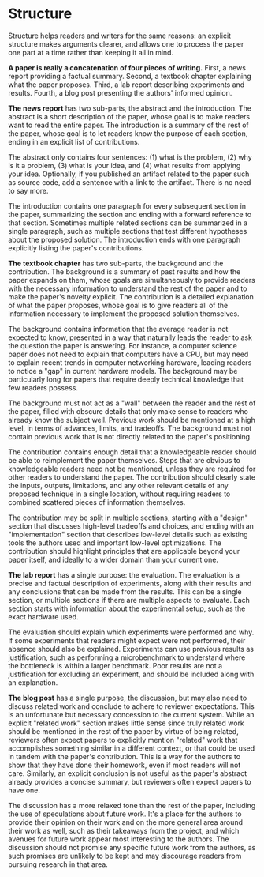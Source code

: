 # Structure

Structure helps readers and writers for the same reasons: an explicit structure makes arguments clearer, and allows one to process the paper one part at a time rather than keeping it all in mind.

**A paper is really a concatenation of four pieces of writing.** First, a news report providing a factual summary. Second, a textbook chapter explaining what the paper proposes. Third, a lab report describing experiments and results. Fourth, a blog post presenting the authors' informed opinion.

**The news report** has two sub-parts, the abstract and the introduction. The abstract is a short description of the paper, whose goal is to make readers want to read the entire paper. The introduction is a summary of the rest of the paper, whose goal is to let readers know the purpose of each section, ending in an explicit list of contributions.

The abstract only contains four sentences: \(1\) what is the problem, \(2\) why is it a problem, \(3\) what is your idea, and \(4\) what results from applying your idea. Optionally, if you published an artifact related to the paper such as source code, add a sentence with a link to the artifact. There is no need to say more.

The introduction contains one paragraph for every subsequent section in the paper, summarizing the section and ending with a forward reference to that section. Sometimes multiple related sections can be summarized in a single paragraph, such as multiple sections that test different hypotheses about the proposed solution. The introduction ends with one paragraph explicitly listing the paper's contributions.

**The textbook chapter** has two sub-parts, the background and the contribution. The background is a summary of past results and how the paper expands on them, whose goals are simultaneously to provide readers with the necessary information to understand the rest of the paper and to make the paper's novelty explicit. The contribution is a detailed explanation of what the paper proposes, whose goal is to give readers all of the information necessary to implement the proposed solution themselves.

The background contains information that the average reader is not expected to know, presented in a way that naturally leads the reader to ask the question the paper is answering. For instance, a computer science paper does not need to explain that computers have a CPU, but may need to explain recent trends in computer networking hardware, leading readers to notice a "gap" in current hardware models. The background may be particularly long for papers that require deeply technical knowledge that few readers possess.

The background must not act as a "wall" between the reader and the rest of the paper, filled with obscure details that only make sense to readers who already know the subject well. Previous work should be mentioned at a high level, in terms of advances, limits, and tradeoffs. The background must not contain previous work that is not directly related to the paper's positioning.

The contribution contains enough detail that a knowledgeable reader should be able to reimplement the paper themselves. Steps that are obvious to knowledgeable readers need not be mentioned, unless they are required for other readers to understand the paper. The contribution should clearly state the inputs, outputs, limitations, and any other relevant details of any proposed technique in a single location, without requiring readers to combined scattered pieces of information themselves.

The contribution may be split in multiple sections, starting with a "design" section that discusses high-level tradeoffs and choices, and ending with an "implementation" section that describes low-level details such as existing tools the authors used and important low-level optimizations. The contribution should highlight principles that are applicable beyond your paper itself, and ideally to a wider domain than your current one.

**The lab report** has a single purpose: the evaluation. The evaluation is a precise and factual description of experiments, along with their results and any conclusions that can be made from the results. This can be a single section, or multiple sections if there are multiple aspects to evaluate. Each section starts with information about the experimental setup, such as the exact hardware used.

The evaluation should explain which experiments were performed and why. If some experiments that readers might expect were not performed, their absence should also be explained. Experiments can use previous results as justification, such as performing a microbenchmark to understand where the bottleneck is within a larger benchmark. Poor results are not a justification for excluding an experiment, and should be included along with an explanation.

**The blog post** has a single purpose, the discussion, but may also need to discuss related work and conclude to adhere to reviewer expectations. This is an unfortunate but necessary concession to the current system. While an explicit "related work" section makes little sense since truly related work should be mentioned in the rest of the paper by virtue of being related, reviewers often expect papers to explicitly mention "related" work that accomplishes something similar in a different context, or that could be used in tandem with the paper's contribution. This is a way for the authors to show that they have done their homework, even if most readers will not care. Similarly, an explicit conclusion is not useful as the paper's abstract already provides a concise summary, but reviewers often expect papers to have one.

The discussion has a more relaxed tone than the rest of the paper, including the use of speculations about future work. It's a place for the authors to provide their opinion on their work and on the more general area around their work as well, such as their takeaways from the project, and which avenues for future work appear most interesting to the authors. The discussion should not promise any specific future work from the authors, as such promises are unlikely to be kept and may discourage readers from pursuing research in that area.

